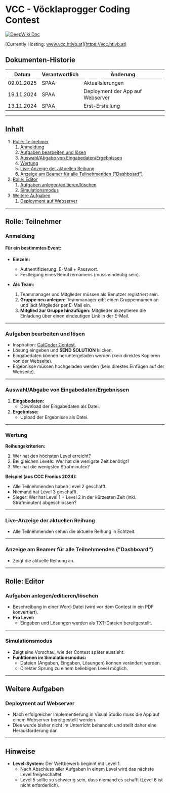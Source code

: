 # VCC - Vöcklaprogger Coding Contest

[![DeepWiki Doc](https://devin.ai/assets/askdeepwiki.png)](https://deepwiki.com/Mirci212/VCC_Projekt)


[Currently Hosting: www.vcc.htlvb.at](https://vcc.htlvb.at)
## Dokumenten-Historie

| Datum       | Verantwortlich | Änderung                          |
|-------------|----------------|-----------------------------------|
| 09.01.2025  | SPAA           | Aktualisierungen                 |
| 19.11.2024  | SPAA           | Deployment der App auf Webserver |
| 13.11.2024  | SPAA           | Erst-Erstellung                  |

---

## Inhalt

1. [Rolle: Teilnehmer](#rolle-teilnehmer)
   1. [Anmeldung](#anmeldung)
   2. [Aufgaben bearbeiten und lösen](#aufgaben-bearbeiten-und-lösen)
   3. [Auswahl/Abgabe von Eingabedaten/Ergebnissen](#auswahlabgabe-von-eingabedatenergebnissen)
   4. [Wertung](#wertung)
   5. [Live-Anzeige der aktuellen Reihung](#live-anzeige-der-aktuellen-reihung)
   6. [Anzeige am Beamer für alle Teilnehmenden ("Dashboard")](#anzeige-am-beamer-für-alle-teilnehmenden-dashboard)
2. [Rolle: Editor](#rolle-editor)
   1. [Aufgaben anlegen/editieren/löschen](#aufgaben-anlegeneditierenlöschen)
   2. [Simulationsmodus](#simulationsmodus)
3. [Weitere Aufgaben](#weitere-aufgaben)
   1. [Deployment auf Webserver](#deployment-auf-webserver)

---

## Rolle: Teilnehmer

### Anmeldung

#### Für ein bestimmtes Event:
- **Einzeln:**  
  - Authentifizierung: E-Mail + Passwort.  
  - Festlegung eines Benutzernamens (muss eindeutig sein).  

- **Als Team:**  
  1. Teammanager und Mitglieder müssen als Benutzer registriert sein.  
  2. **Gruppe neu anlegen:** Teammanager gibt einen Gruppennamen an und lädt Mitglieder per E-Mail ein.  
  3. **Mitglied zur Gruppe hinzufügen:** Mitglieder akzeptieren die Einladung über einen eindeutigen Link in der E-Mail.

---

### Aufgaben bearbeiten und lösen

- Inspiration: [CatCoder Contest](https://catcoder.codingcontest.org/).  
- Lösung eingeben und **SEND SOLUTION** klicken.  
- Eingabedaten können heruntergeladen werden (kein direktes Kopieren von der Webseite).  
- Ergebnisse müssen hochgeladen werden (kein direktes Einfügen auf der Webseite).  

---

### Auswahl/Abgabe von Eingabedaten/Ergebnissen

1. **Eingabedaten:**
   - Download der Eingabedaten als Datei.
2. **Ergebnisse:**
   - Upload der Ergebnisse als Datei.

---

### Wertung

**Reihungskriterien:**
1. Wer hat den höchsten Level erreicht?
2. Bei gleichen Levels: Wer hat die wenigste Zeit benötigt?  
3. Wer hat die wenigsten Strafminuten?

**Beispiel (aus CCC Fronius 2024):**
- Alle Teilnehmenden haben Level 2 geschafft.
- Niemand hat Level 3 geschafft.
- Sieger: Wer hat Level 1 + Level 2 in der kürzesten Zeit (inkl. Strafminuten) abgeschlossen?

---

### Live-Anzeige der aktuellen Reihung

- Alle Teilnehmenden sehen die aktuelle Reihung in Echtzeit.

---

### Anzeige am Beamer für alle Teilnehmenden ("Dashboard")

- Zeigt die aktuelle Reihung an.

---

## Rolle: Editor

### Aufgaben anlegen/editieren/löschen

- Beschreibung in einer Word-Datei (wird vor dem Contest in ein PDF konvertiert).  
- **Pro Level:**
  - Eingaben und Lösungen werden als TXT-Dateien bereitgestellt.  

---

### Simulationsmodus

- Zeigt eine Vorschau, wie der Contest später aussieht.  
- **Funktionen im Simulationsmodus:**  
  - Dateien (Angaben, Eingaben, Lösungen) können verändert werden.  
  - Direkter Sprung zu einem beliebigen Level möglich.

---

## Weitere Aufgaben

### Deployment auf Webserver

- Nach erfolgreicher Implementierung in Visual Studio muss die App auf einem Webserver bereitgestellt werden.  
- Dies wurde bisher nicht im Unterricht behandelt und stellt daher eine Herausforderung dar.

---

## Hinweise

- **Level-System:** Der Wettbewerb beginnt mit Level 1.  
  - Nach Abschluss aller Aufgaben in einem Level wird das nächste Level freigeschaltet.
  - Level 5 sollte so schwierig sein, dass niemand es schafft (Level 6 ist nicht erforderlich).  
